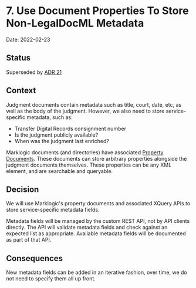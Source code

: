 # 7. Use Document Properties To Store Non-LegalDocML Metadata

Date: 2022-02-23

## Status

Superseded by [ADR 21](0021-update-data-structure.md)

## Context

Judgment documents contain metadata such as title, court, date, etc, as well as the body of the judgment. However, we also need to store service-specific metadata, such as:

- Transfer Digital Records consignment number
- Is the judgment publicly available?
- When was the judgment last enriched?

Marklogic documents (and directories) have associated [Property Documents](https://docs.marklogic.com/guide/app-dev/properties). These documents can store arbitrary properties alongside the judgment documents themselves. These properties can be any XML element, and are searchable and queryable.

## Decision

We will use Marklogic's property documents and associated XQuery APIs to store service-specific metadata fields.

Metadata fields will be managed by the custom REST API, not by API clients directly. The API will validate metadata fields and check against an expected list as appropriate. Available metadata fields will be documented as part of that API.

## Consequences

New metadata fields can be added in an iterative fashion, over time, we do not need to specify them all up front.

